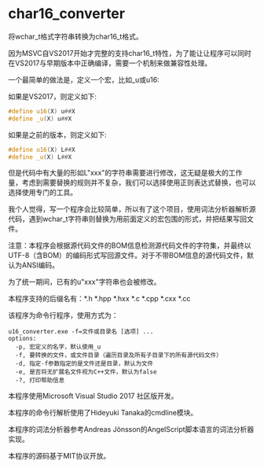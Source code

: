# char16_converter

将wchar_t格式字符串转换为char16_t格式。

因为MSVC自VS2017开始才完整的支持char16_t特性，为了能让让程序可以同时在VS2017与早期版本中正确编译，需要一个机制来做兼容性处理。

一个最简单的做法是，定义一个宏，比如_u或u16:

如果是VS2017，则定义如下:

```c++
#define u16(X) u##X
#define _u(X) u##X
```

如果是之前的版本，则定义如下:

```c++
#define u16(X) L##X
#define _u(X) L##X
```

但是代码中有大量的形如L"xxx"的字符串需要进行修改，这无疑是极大的工作量，考虑到需要替换的规则并不复杂，我们可以选择使用正则表达式替换，也可以选择使用专门的工具。

我个人觉得，写一个程序会比较简单，所以有了这个项目，使用词法分析器解析源代码，遇到wchar_t字符串则替换为用前面定义的宏包围的形式，并把结果写回文件。

注意：本程序会根据源代码文件的BOM信息检测源代码文件的字符集，并最终以UTF-8（含BOM）的编码形式写回源文件。对于不带BOM信息的源代码文件，默认为ANSI编码。

为了统一期间，已有的u"xxx"字符串也会被修改。

本程序支持的后缀名有：*.h *.hpp *.hxx *.c *.cpp *.cxx *.cc

该程序为命令行程序，使用方式为：

```
u16_converter.exe -f=文件或目录名 [选项] ...
options:
  -p, 宏定义的名字，默认使用_u
  -f, 要转换的文件，或文件目录（遍历目录及所有子目录下的所有源代码文件）
  -d, 指定-f参数指定的是文件还是目录，默认为文件
  -e, 是否将无扩展名文件视为C++文件，默认为false
  -?, 打印帮助信息
```

本程序使用Microsoft Visual Studio 2017 社区版开发。

本程序的命令行解析使用了Hideyuki Tanaka的cmdline模块。

本程序的词法分析器参考Andreas Jönsson的AngelScript脚本语言的词法分析器实现。

本程序的源码基于MIT协议开放。